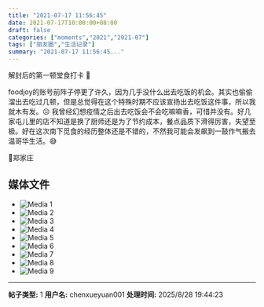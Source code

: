 ```yaml
---
title: "2021-07-17 11:56:45"
date: 2021-07-17T10:00:00+08:00
draft: false
categories: ["moments","2021","2021-07"]
tags: ["朋友圈","生活记录"]
summary: "2021-07-17 11:56:45..."
---
```


解封后的第一顿堂食打卡 🥰

foodjoy的账号前阵子停更了许久，因为几乎没什么出去吃饭的机会。其实也偷偷溜出去吃过几顿，但是总觉得在这个特殊时期不应该宣扬出去吃饭这件事，所以我就木有发。😔 我曾经幻想疫情之后出去吃饭会不会吃嘛嘛香，可惜并没有。好几家屯儿里的店不知道是换了厨师还是为了节约成本，餐点品质下滑得厉害，失望至极。好在这次南下觅食的经历整体还是不错的，不然我可能会发飙到一鼓作气搬去温哥华生活。😅 

📍郑家庄

## 媒体文件

- ![Media 1](/Moments/photos/2021-07-17/202107171156450.jpg)
- ![Media 2](/Moments/photos/2021-07-17/202107171156451.jpg)
- ![Media 3](/Moments/photos/2021-07-17/202107171156452.jpg)
- ![Media 4](/Moments/photos/2021-07-17/202107171156453.jpg)
- ![Media 5](/Moments/photos/2021-07-17/202107171156454.jpg)
- ![Media 6](/Moments/photos/2021-07-17/202107171156455.jpg)
- ![Media 7](/Moments/photos/2021-07-17/202107171156456.jpg)
- ![Media 8](/Moments/photos/2021-07-17/202107171156457.jpg)
- ![Media 9](/Moments/photos/2021-07-17/202107171156458.jpg)

---

**帖子类型:** 1
**用户名:** chenxueyuan001
**处理时间:** 2025/8/28 19:44:23